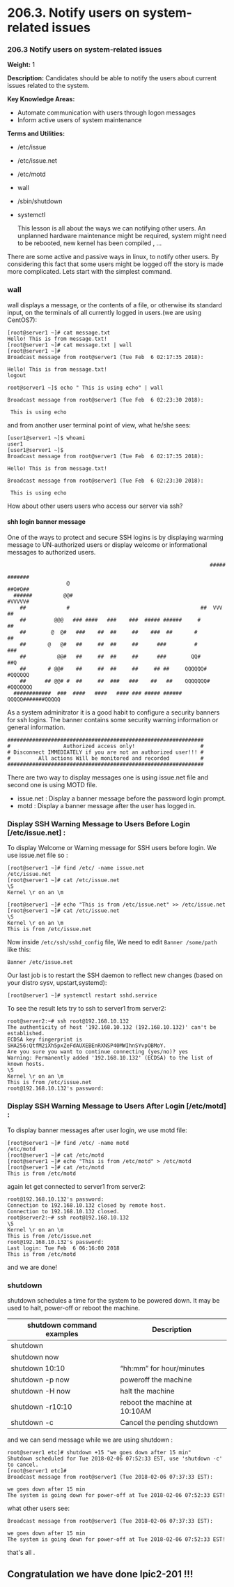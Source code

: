 # 206.3. Notify users on system-related issues

### **206.3 Notify users on system-related issues**

**Weight:** 1

**Description:** Candidates should be able to notify the users about current issues related to the system.

**Key Knowledge Areas:**

* ​Automate communication with users through logon messages
* Inform active users of system maintenance

**Terms and Utilities:**

* /etc/issue
* /etc/issue.net
* /etc/motd
* wall
* /sbin/shutdown
*   systemctl

    This lesson is all about the ways we can notifying other users. An unplanned hardware maintenance might be required, system might need to be rebooted, new kernel has been compiled , ...

There are some active and passive ways in linux, to notify other users. By considering this fact that some users might be logged off the story is made more complicated. Lets start with the simplest command.

### wall

wall displays a message, or the contents of a file, or otherwise its standard input, on the terminals of all currently logged in users.(we are using CentOS7):

```
[root@server1 ~]# cat message.txt 
Hello! This is from message.txt!
[root@server1 ~]# cat message.txt | wall
[root@server1 ~]# 
Broadcast message from root@server1 (Tue Feb  6 02:17:35 2018):

Hello! This is from message.txt!
logout

root@server1 ~]$ echo " This is using echo" | wall

Broadcast message from root@server1 (Tue Feb  6 02:23:30 2018):

 This is using echo
```

and from another user terminal point of view, what he/she sees:

```
[user1@server1 ~]$ whoami
user1
[user1@server1 ~]$ 
Broadcast message from root@server1 (Tue Feb  6 02:17:35 2018):

Hello! This is from message.txt!

Broadcast message from root@server1 (Tue Feb  6 02:23:30 2018):

 This is using echo
```

How about other users users who access our server via ssh?

#### shh login banner message

One of the ways to protect and secure SSH logins is by displaying warming message to UN-authorized users or display welcome or informational messages to authorized users.

```
                                                                 #####
                                                                #######
                   @                                            ##O#O##
  ######          @@#                                           #VVVVV#
    ##             #                                          ##  VVV  ##
    ##         @@@   ### ####   ###    ###  ##### ######     #          ##
    ##        @  @#   ###    ##  ##     ##    ###  ##       #            ##
    ##       @   @#   ##     ##  ##     ##      ###         #            ###
    ##          @@#   ##     ##  ##     ##      ###        QQ#           ##Q
    ##       # @@#    ##     ##  ##     ##     ## ##     QQQQQQ#       #QQQQQQ
    ##      ## @@# #  ##     ##  ###   ###    ##   ##    QQQQQQQ#     #QQQQQQQ
  ############  ###  ####   ####   #### ### ##### ######   QQQQQ#######QQQQQ
```

As a system adminitrator it is a good habit to configure a security banners for ssh logins. The banner contains some security warning information or general information.

```
###############################################################
#                 Authorized access only!                     # 
# Disconnect IMMEDIATELY if you are not an authorized user!!! #
#         All actions Will be monitored and recorded          #
###############################################################
```

There are two way to display messages one is using issue.net file and second one is using MOTD file.

* issue.net : Display a banner message before the password login prompt.
* motd : Display a banner message after the user has logged in.

### Display SSH Warning Message to Users Before Login \[/etc/issue.net] :

To display Welcome or Warning message for SSH users before login. We use issue.net file so :

```
[root@server1 ~]# find /etc/ -name issue.net
/etc/issue.net
[root@server1 ~]# cat /etc/issue.net 
\S
Kernel \r on an \m

[root@server1 ~]# echo "This is from /etc/issue.net" >> /etc/issue.net 
[root@server1 ~]# cat /etc/issue.net 
\S
Kernel \r on an \m
This is from /etc/issue.net
```

Now inside `/etc/ssh/sshd_config` file, We need to edit `Banner /some/path` like this:

```
Banner /etc/issue.net
```

Our last job is to restart the SSH daemon to reflect new changes (based on your distro sysv, upstart,systemd):

```
[root@server1 ~]# systemctl restart sshd.service
```

To see the result lets try to ssh to server1 from server2:

```
root@server2:~# ssh root@192.168.10.132
The authenticity of host '192.168.10.132 (192.168.10.132)' can't be established.
ECDSA key fingerprint is SHA256:QtfM2iXh5pxZeFdAUXEBEnRXNSP40MWIhnSYvpOBMoY.
Are you sure you want to continue connecting (yes/no)? yes
Warning: Permanently added '192.168.10.132' (ECDSA) to the list of known hosts.
\S
Kernel \r on an \m
This is from /etc/issue.net
root@192.168.10.132's password:
```

### Display SSH Warning Message to Users After Login \[/etc/motd] :

To display banner messages after user login, we use motd file:

```
[root@server1 ~]# find /etc/ -name motd
/etc/motd
[root@server1 ~]# cat /etc/motd 
[root@server1 ~]# echo "This is from /etc/motd" > /etc/motd 
[root@server1 ~]# cat /etc/motd 
This is from /etc/motd
```

again let get connected to server1 from server2:

```
root@192.168.10.132's password: 
Connection to 192.168.10.132 closed by remote host.
Connection to 192.168.10.132 closed.
root@server2:~# ssh root@192.168.10.132
\S
Kernel \r on an \m
This is from /etc/issue.net
root@192.168.10.132's password: 
Last login: Tue Feb  6 06:16:00 2018
This is from /etc/motd
```

and we are done!

### shutdown

shutdown schedules a time for the system to be powered down. It may be used to halt, power-off or reboot the machine.

| shutdown command examples | Description                   |
| ------------------------- | ----------------------------- |
| shutdown                  |                               |
| shutdown now              |                               |
| shutdown 10:10            | “hh:mm” for hour/minutes      |
| shutdown -p now           | poweroff the machine          |
| shutdown -H now           | halt the machine              |
| shutdown -r10:10          | reboot the machine at 10:10AM |
| shutdown -c               | Cancel the pending shutdown   |

and we can send message while we are using shutdown :

```
root@server1 etc]# shutdown +15 "we goes down after 15 min"
Shutdown scheduled for Tue 2018-02-06 07:52:33 EST, use 'shutdown -c' to cancel.
[root@server1 etc]# 
Broadcast message from root@server1 (Tue 2018-02-06 07:37:33 EST):

we goes down after 15 min
The system is going down for power-off at Tue 2018-02-06 07:52:33 EST!
```

what other users see:

```
Broadcast message from root@server1 (Tue 2018-02-06 07:37:33 EST):

we goes down after 15 min
The system is going down for power-off at Tue 2018-02-06 07:52:33 EST!
```

that's all .

## Congratulation we have done lpic2-201 !!!
